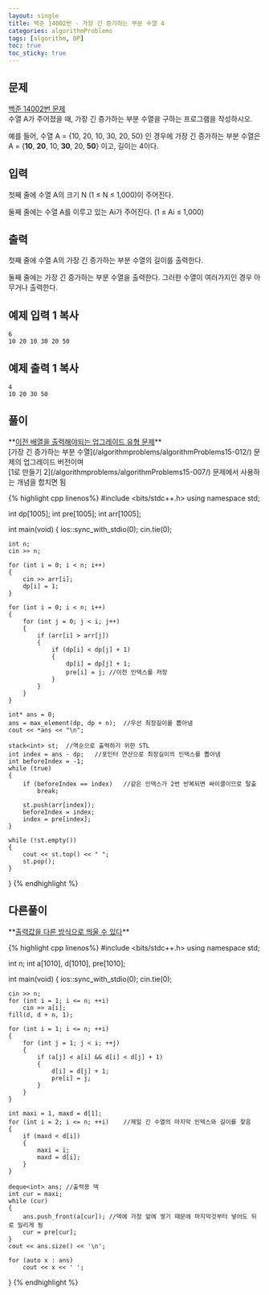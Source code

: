 ```yaml
---
layout: single
title: 백준 14002번 - 가장 긴 증가하는 부분 수열 4
categories: algorithmProblems
tags: [algorithm, DP]
toc: true
toc_sticky: true
---
```


## 문제
[백준 14002번 문제](https://www.acmicpc.net/problem/14002) <br>
수열 A가 주어졌을 때, 가장 긴 증가하는 부분 수열을 구하는 프로그램을 작성하시오.

예를 들어, 수열 A = {10, 20, 10, 30, 20, 50} 인 경우에 가장 긴 증가하는 부분 수열은 A = {**10**, **20**, 10, **30**, 20, **50**} 이고, 길이는 4이다.

## 입력

첫째 줄에 수열 A의 크기 N (1 ≤ N ≤ 1,000)이 주어진다.

둘째 줄에는 수열 A를 이루고 있는 Ai가 주어진다. (1 ≤ Ai ≤ 1,000)

## 출력

첫째 줄에 수열 A의 가장 긴 증가하는 부분 수열의 길이를 출력한다.

둘째 줄에는 가장 긴 증가하는 부분 수열을 출력한다. 그러한 수열이 여러가지인 경우 아무거나 출력한다.

## 예제 입력 1 복사

```
6
10 20 10 30 20 50
```

## 예제 출력 1 복사

```
4
10 20 30 50
```

## 풀이
<div class="notice" markdown="1">
**<u>이전 배열을 출력해야되는 업그레이드 유형 문제</u>** <br>
[가장 긴 증가하는 부분 수열](/algorithmproblems/algorithmProblems15-012/) 문제의 업그레이드 버전이며 <br>
[1로 만들기 2](/algorithmproblems/algorithmProblems15-007/) 문제에서 사용하는 개념을 합치면 됨
</div>

{% highlight cpp linenos%}
#include <bits/stdc++.h>
using namespace std;

int dp[1005];
int pre[1005];
int arr[1005];

int main(void)
{
	ios::sync_with_stdio(0);
	cin.tie(0);
	
	int n;
	cin >> n;
	
	for (int i = 0; i < n; i++)
	{
		cin >> arr[i];
		dp[i] = 1;
	}

	for (int i = 0; i < n; i++)
	{
		for (int j = 0; j < i; j++)
		{
			if (arr[i] > arr[j])
			{
				if (dp[i] < dp[j] + 1)
				{
					dp[i] = dp[j] + 1;
					pre[i] = j;	//이전 인덱스를 저장
				}
			}
		}
	}
	
	int* ans = 0;
	ans = max_element(dp, dp + n);	//우선 최장길이를 뽑아냄
	cout << *ans << "\n";

	stack<int> st;	//역순으로 출력하기 위한 STL
	int index = ans - dp;	//포인터 연산으로 최장길이의 인덱스를 뽑아냄
	int beforeIndex = -1;
	while (true)
	{
		if (beforeIndex == index)	//같은 인덱스가 2번 반복되면 싸이클이므로 탈출
			break;

		st.push(arr[index]);
		beforeIndex = index;
		index = pre[index];
	}
	
	while (!st.empty())
	{
		cout << st.top() << " ";
		st.pop();
	}
}
{% endhighlight %}

## 다른풀이
<div class="notice--info" markdown="1">
**<u>출력값을 다른 방식으로 띄울 수 있다</u>**
</div>

{% highlight cpp linenos%}
#include <bits/stdc++.h>
using namespace std;

int n;
int a[1010], d[1010], pre[1010];

int main(void) 
{
	ios::sync_with_stdio(0);
	cin.tie(0);

	cin >> n;
	for (int i = 1; i <= n; ++i) 
		cin >> a[i];
	fill(d, d + n, 1);

	for (int i = 1; i <= n; ++i) 
	{
		for (int j = 1; j < i; ++j) 
		{
			if (a[j] < a[i] && d[i] < d[j] + 1) 
			{
				d[i] = d[j] + 1;
				pre[i] = j;
			}
		}
	}

	int maxi = 1, maxd = d[1];
	for (int i = 2; i <= n; ++i)	//제일 긴 수열의 마지막 인덱스와 길이를 찾음
	{
		if (maxd < d[i]) 
		{
			maxi = i;
			maxd = d[i];
		}
	}

	deque<int> ans;	//출력용 덱
	int cur = maxi;
	while (cur) 
	{
		ans.push_front(a[cur]);	//덱에 가장 앞에 쌓기 때문에 마지막것부터 넣어도 뒤로 밀리게 됨
		cur = pre[cur];
	}
	cout << ans.size() << '\n';

	for (auto x : ans) 
		cout << x << ' ';
}
{% endhighlight %}